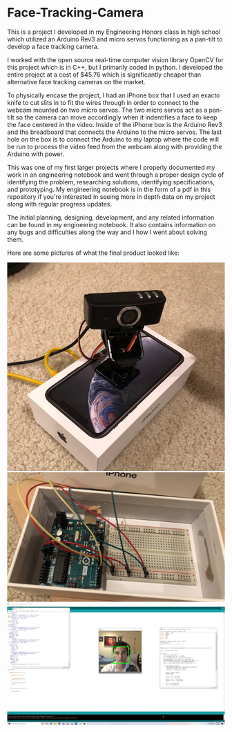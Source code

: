 # Face-Tracking-Camera
This is a project I developed in my Engineering Honors class in high school which utilized an Arduino Rev3 and micro servos functioning as a pan-tilt to develop a face tracking camera.

I worked with the open source real-time computer vision library OpenCV for this project which is in C++, but I primarily coded in python. I developed the entire project at a cost of $45.76 which is significantly cheaper than alternative face tracking cameras on the market.

To physically encase the project, I had an iPhone box that I used an exacto knife to cut slits in to fit the wires through in order to connect to the webcam mounted on two micro servos. The two micro servos act as a pan-tilt so the camera can move accordingly when it indentifies a face to keep the face centered in the video. Inside of the iPhone box is the Arduino Rev3 and the breadboard that connects the Arduino to the micro servos. The last hole on the box is to connect the Arduino to my laptop where the code will be run to process the video feed from the webcam along with providing the Arduino with power.

This was one of my first larger projects where I properly documented my work in an engineering notebook and went through a proper design cycle of identifying the problem, researching solutions, identifying specifications, and prototyping. My engineering notebook is in the form of a pdf in this repository if you're interested in seeing more in depth data on my project along with regular progress updates.

The initial planning, designing, development, and any related information can be found in my engineering notebook. It also contains information on any bugs and difficulties along the way and I how I went about solving them.

Here are some pictures of what the final product looked like:

![Outside look of the device](pics/OutsideLook.jpeg)
![Inside look of the device](pics/InsideLook.jpeg)
![Facial recognition working](pics/FacialRecognitionWorking.jpg)
